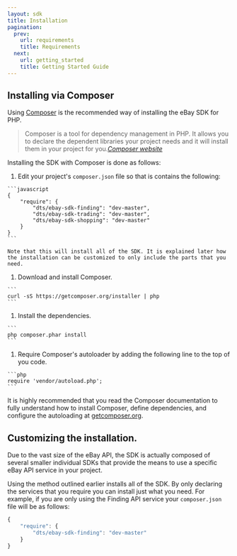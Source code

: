 ```yaml
---
layout: sdk
title: Installation
pagination:
  prev:
    url: requirements
    title: Requirements
  next:
    url: getting_started
    title: Getting Started Guide
---
```

## Installing via Composer

Using [Composer](http://getcomposer.org) is the recommended way of installing the eBay SDK for PHP.

<blockquote>
Composer is a tool for dependency management in PHP. It allows you to declare the dependent libraries your project needs and it will install them in your project for you.<cite><a href="http://getcomposer.org">Composer website</a></cite>
</blockquote>

Installing the SDK with Composer is done as follows:

  1. Edit your project's <code>composer.json</code> file so that is contains the following:

    ```javascript
    {
        "require": {
            "dts/ebay-sdk-finding": "dev-master",
            "dts/ebay-sdk-trading": "dev-master",
            "dts/ebay-sdk-shopping": "dev-master"
        }
    }
    ```

    Note that this will install all of the SDK. It is explained later how the installation can be customized to only include the parts that you need.

  1. Download and install Composer.

    ```
    curl -sS https://getcomposer.org/installer | php
    ```

  1. Install the dependencies.

    ```
    php composer.phar install
    ```

  1. Require Composer's autoloader by adding the following line to the top of you code.

    ```php
    require 'vendor/autoload.php';
    ```

It is highly recommended that you read the Composer documentation to fully understand how to install Composer, define dependencies, and configure the autoloading at [getcomposer.org](http://getcomposer.org).

## Customizing the installation.

Due to the vast size of the eBay API, the SDK is actually composed of several smaller individual SDKs that provide the means to use a specific eBay API service in your project.

Using the method outlined earlier installs all of the SDK. By only declaring the services that you require you can install just what you need. For example, if you are only using the Finding API service your `composer.json` file will be as follows:

```javascript
{
    "require": {
        "dts/ebay-sdk-finding": "dev-master"
    }
}
```



